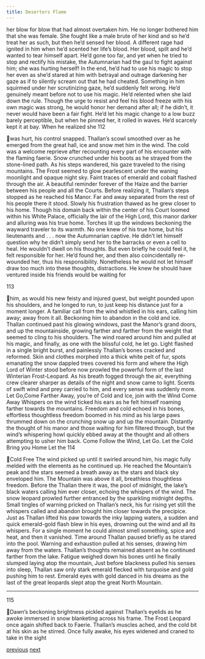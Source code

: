 ```yaml
---
title: Deserters Flame
---
```

her blow for blow that had almost overtaken him. He no longer bothered him that
she was female. She fought like a male brute of her kind and so he’d treat her as
such, but then he’d sensed her blood.
A different rage had ignited in him when he’d scented her life’s blood.
Her blood, spilt and he’d wanted to tear himself apart. He’d gone too far, and yet
when he tried to stop and rectify his mistake, the Autumnarian had the gaul to
fight against him; she was hurting herself!
In the end, he’d had to use his magic to stop her even as she’d stared at
him with betrayal and outrage darkening her gaze as if to silently scream out that
he had cheated. Something in him squirmed under her scrutinizing gaze, he’d
suddenly felt wrong. He’d genuinely meant before not to use his magic. He’d
relented when she laid down the rule. Though the urge to resist and feel his blood
freeze with his own magic was strong, he would honor her demand after all; if he
didn’t, it never would have been a fair fight.
He’d let his magic change to a low buzz barely perceptible, but when he
pinned her, it rolled in waves. He’d scarcely kept it at bay. When he realized she
112

was hurt, his control snapped.
Thallan’s scowl smoothed over as he emerged from the great hall, ice and
snow met him in the wind. The cold was a welcome reprieve after recounting
every part of his encounter with the flaming faerie.
Snow crunched under his boots as he strayed from the stone-lined path.
As his steps wandered, his gaze traveled to the rising mountains. The Frost
seemed to glow pearlescent under the waning moonlight and opaque night sky.
Faint traces of emerald and cobalt flashed through the air. A beautiful reminder
forever of the Haize and the barrier between his people and all the Courts.
Before realizing it, Thallan’s steps stopped as he reached his Manor. Far
and away separated from the rest of his people there it stood. Slowly his
frustration thawed as he grew closer to his home.
Though his domain back within the center of his Court loomed within his
White Palace, officially the lair of the High Lord, this manor darker and alluring
was his true home.
Torches lit up the windows beckoning the wayward traveler to its warmth.
No one knew of his true home, but his lieutenants and . . . now the Autumnarian
captive. He didn’t let himself question why he didn’t simply send her to the
barracks or even a cell to heal. He wouldn’t dwell on his thoughts. But even
briefly he could feel it, he felt responsible for her. He’d found her, and then also
coincidentally re-wounded her, thus his responsibility. Nonetheless he would not
let himself draw too much into these thoughts, distractions.
He knew he should have ventured inside his friends would be waiting for

113

him, as would his new feisty and injured guest, but weight pounded upon his
shoulders, and he longed to run, to just keep his distance just for a moment
longer. A familiar call from the wind whistled in his ears, calling him away;
away from it all. Beckoning him to abandon in the cold and ice.
Thallan continued past his glowing windows, past the Manor’s grand
doors, and up the mountainside, growing farther and farther from the weight that
seemed to cling to his shoulders. The wind roared around him and pulled at his
magic, and finally, as one with the blissful cold, he let go. Light flashed in a
single bright burst, and painlessly Thallan’s bones cracked and reformed. Skin
and clothes morphed into a thick white pelt of fur, spots emanating the snow
dappled trees covered his form and where the High Lord of Winter stood before
now prowled the powerful form of the last Winterian Frost-Leopard.
As his breath fogged through the air, everything crew clearer sharper as
details of the night and snow came to light. Scents of swift wind and prey carried
to him, and every sense was suddenly more.
Let Go,Come Farther Away, you’re of Cold and Ice, join with the Wind
Come Away
Whispers on the wind ticked his ears as he felt himself roaming farther
towards the mountains. Freedom and cold echoed in his bones, effortless
thoughtless freedom boomed in his mind as his large paws thrummed down on
the crunching snow up and up the mountain. Distantly the thought of his manor
and those waiting for him filtered through, but the wind’s whispering howl
quickly ebbed away at the thought and all others attempting to usher him back.
Come Follow the Wind, Let Go. Let the Cold Bring you Home Let the
114

Cold Free
The wind picked up until it swirled around him, his magic fully melded
with the elements as he continued up. He reached the Mountain’s peak and the
stars seemed a breath away as the stars and black sky enveloped him. The
Mountain was above it all, breathless thoughtless freedom.
Before the Thallan there it was, the pool of midnight, the lake’s black
waters calling him ever closer, echoing the whispers of the wind. The snow
leopard prowled further entranced by the sparkling midnight depths. Small
tingles of warning pricked on Thallan’s neck, his fur rising yet still the whispers
called and abandon brought him closer towards the precipice.
Just as Thallan lifted his paw towards the inky lapping waters, a sudden
and quick emerald-gold flash blew in his eyes, drowning out the wind and all its
whispers. For a single moment he could almost smell something, spice and heat,
and then it vanished.
Time around Thallan paused briefly as he stared into the pool. Warning
and exhaustion pulled at his senses, drawing him away from the waters.
Thallan’s thoughts remained absent as he continued farther from the lake.
Fatigue weighed down his bones until he finally slumped laying atop the
mountain, Just before blackness pulled his senses into sleep, Thallan saw only
stark emerald flecked with turquoise and gold pushing him to rest. Emerald eyes
with gold danced in his dreams as the last of the great leopards slept atop the
great North Mountain.
***

115

Dawn’s beckoning brightness pickled against Thallan’s eyelids as he
awoke immersed in snow blanketing across his frame. The Frost Leopard once
again shifted back to Faerie. Thallan’s muscles ached, and the cold bit at his skin
as he stirred. Once fully awake, his eyes widened and craned to take in the sight

[previous](desertflame-26.html)
[next](desertflame-28.html)
